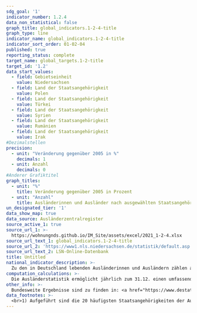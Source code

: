 ```yaml
---
sdg_goal: '1'
indicator_number: 1.2.4
data_non_statistical: false
graph_title: global_indicators.1-2-4-title
graph_type: line
indicator_name: global_indicators.1-2-4-title
indicator_sort_order: 01-02-04
published: true
reporting_status: complete
target_name: global_targets.1-2-title
target_id: '1.2'
data_start_values:
  - field: Gebietseinheit
    value: Niedersachsen
  - field: Land der Staatsangehörigkeit
    value: Polen
  - field: Land der Staatsangehörigkeit
    value: Türkei
  - field: Land der Staatsangehörigkeit
    value: Syrien
  - field: Land der Staatsangehörigkeit
    value: Rumänien
  - field: Land der Staatsangehörigkeit
    value: Irak
#Dezimalstellen
precision:
  - unit: "Veränderung gegenüber 2005 in %"
    decimals: 1
  - unit: Anzahl
    decimals: 0
#Anderer Grafiktitel
graph_titles:
  - unit: "%"
    title: Veränderung gegenüber 2005 in Prozent
  - unit: "Anzahl"
    title: Ausländerinnen und Ausländer nach ausgewählten Staatsangehörigkeiten
un_designated_tier: '1'
data_show_map: true
data_source: Ausländerzentralregister
source_active_1: true
source_url_1: >-
  https://wohnungnds.github.io/IM_Site/assets/excel/2021_1-2-4.xlsx
source_url_text_1: global_indicators.1-2-4-title
source_url_2: 'https://www1.nls.niedersachsen.de/statistik/default.asp'
source_url_text_2: LSN-Online-Datenbank
title: Untitled
national_indicator_description: >-
  Zu den in Deutschland lebenden Ausländerinnen und Ausländern zählen alle Personen, die nicht die deutsche Staatsangehörigkeit besitzen und die sich nicht nur für einen kurzen Zeitraum in Deutschland aufhalten. Die Staatsangehörigkeit ist eine besondere Rechtsbeziehung, die eine Person einem bestimmten Staat zuordnet. In allen anderen Staaten außer ihrem Heimatstaat ist eine Person Ausländerin bzw. Ausländer. Personen, die keine Staatsangehörigkeit besitzen, sind staatenlos. Deutsche, die zugleich eine fremde Staatsangehörigkeit besitzen, zählen nicht zur ausländischen Bevölkerung. Die Länder der fünf häufigsten Staatsangehörigkeiten der Ausländerinnen und Ausländer 2019 in Niedersachsen sind auf Ebene der Statistischen Regionen sowie der Ebene der kreisfreien Städte und Landkreise aufgeführt.
computation_calculations: >-
  Die Ausländerstatistik ermöglicht jährlich zum 31.12. einen umfassenden statistischen Überblick zur ausländischen Bevölkerung. Die Auszählung des beim Bundesverwaltungsamt geführten Ausländerzentralregisters (AZR) gibt Aufschluss über Staatsangehörigkeit, Aufenthaltsstatus, Aufenthaltsdauer, Alter und Familienstand der Ausländerinnen und Ausländer. Die Mitglieder der Stationierungsstreitkräfte sowie der diplomatischen und konsularischen Vertretungen in der Bundesrepublik Deutschland mit ihren Familien werden nicht aufgeführt, da sie nicht den Bestimmungen des Aufenthaltsgesetzes unterliegen. Zur Sicherstellung der Geheimhaltung wird ab 2016 im Ausländerzentralregister ein Rundungsverfahren angewendet. Fallzahlen werden hierzu auf ein Vielfaches von Fünf gerundet. Dadurch können Rundungsdifferenzen auftreten, so dass das Insgesamt Ergebnis von der Summe der Einzelwerte abweichen kann.
other_info: >-
  Bundesweite Ergebnisse sind zu finden in: <a href="https://www.destatis.de" target="_blank">Statistisches Bundesamt</a>: Fachserie 1 Reihe 2.2, Bevölkerung und Erwerbstätigkeit, Bevölkerung mit Migrationshintergrund (erscheint jährlich).
data_footnotes: >-
  <br>1) Aufgeführt sind die 20 häufigsten Staatsangehörigkeiten der Ausländerinnen und Ausländer im jeweiligen Berichtsjahr in Niedersachsen. <br>2) Bis 2013 Großbritannien und Europa einschl. britisch abhängiger Gebiete. Ab 2014 'ungeklärt und ohne Angabe' einschl. britischer Überseegebiete, Serbien einschl. Kosovo und Montenegro <br>3) Österreich und Irak nur bis einschließlich 2014, Serbien 2) und Bosnien Herzegowina nur im Jahr 2012
---
```

